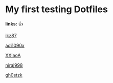 # My first testing Dotfiles

**links:**
:thumbsup:


[ikz87](https://github.com/ikz87/dots-2.0/tree/main)

[adi1090x](https://github.com/adi1090x/rofi)

[XXiaoA](https://github.com/XXiaoA/dotfiles/blob/main/eww/yuck/bar.yuck)

[niraj998](https://github.com/niraj998/dotfiles/tree/main)

[gh0stzk](https://github.com/gh0stzk/dotfiles/blob/master/config/bspwm/src/config/xsettingsd)

